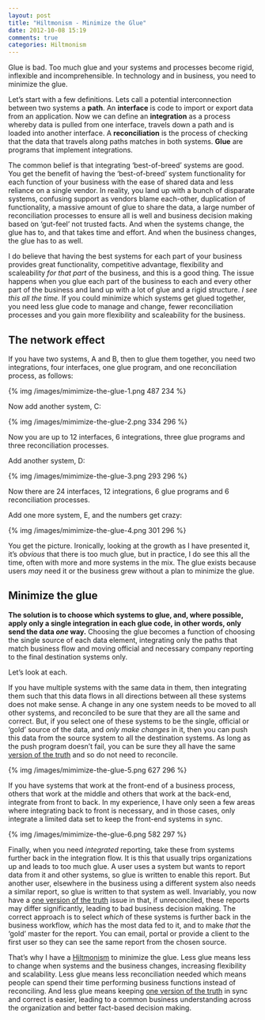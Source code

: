 ```yaml
---
layout: post
title: "Hiltmonism - Minimize the Glue"
date: 2012-10-08 15:19
comments: true
categories: Hiltmonism
---
```


Glue is bad. Too much glue and your systems and processes become rigid, inflexible and incomprehensible. In technology and in business, you need to minimize the glue.

Let’s start with a few definitions. Lets call a potential interconnection between two systems a **path**. An **interface** is code to import or export data from an application. Now we can define an **integration** as a process whereby data is pulled from one interface, travels down a path and is loaded into another interface. A **reconciliation** is the process of checking that the data that travels along paths matches in both systems. **Glue** are programs that implement integrations.

The common belief is that integrating ‘best-of-breed’ systems are good. You get the benefit of having the ‘best-of-breed’ system functionality for each function of your business with the ease of shared data and less reliance on a single vendor. In reality, you land up with a bunch of disparate systems, confusing support as vendors blame each-other, duplication of functionality, a massive amount of glue to share the data, a large number of reconciliation processes to ensure all is well and business decision making based on ‘gut-feel’ not trusted facts. And when the systems change, the glue has to, and that takes time and effort. And when the business changes, the glue has to as well.

I do believe that having the best systems for each part of your business provides great functionality, competitive advantage, flexibility and scaleability *for that part* of the business, and this is a good thing. The issue happens when you glue each part of the business to each and every other part of the business and land up with a lot of glue and a rigid structure. *I see this all the time.* If you could minimize which systems get glued together, you need less glue code to manage and change, fewer reconciliation processes and you gain more flexibility and scaleability for the business.

## The network effect

If you have two systems, A and B, then to glue them together, you need two integrations, four interfaces, one glue program, and one reconciliation process, as follows:

{% img /images/mimimize-the-glue-1.png 487 234 %}

Now add another system, C:

{% img /images/mimimize-the-glue-2.png 334 296 %}

Now you are up to 12 interfaces, 6 integrations, three glue programs and three reconciliation processes.

Add another system, D:

{% img /images/mimimize-the-glue-3.png 293 296 %}

Now there are 24 interfaces, 12 integrations, 6 glue programs and 6 reconciliation processes.

Add one more system, E, and the numbers get crazy:

{% img /images/mimimize-the-glue-4.png 301 296 %}

You get the picture. Ironically, looking at the growth as I have presented it, it’s *obvious* that there is too much glue, but in practice, I do see this all the time, often with more and more systems in the mix. The glue exists because users *may* need it or the business grew without a plan to minimize the glue.

## Minimize the glue

**The solution is to choose which systems to glue, and, where possible, apply only a single integration in each glue code, in other words, only send the data *one* way.** Choosing the glue becomes a function of choosing the single source of each data element, integrating only the paths that match business flow and moving official and necessary company reporting to the final destination systems only.

Let’s look at each.

If you have multiple systems with the same data in them, then integrating them such that this data flows in all directions between all these systems does not make sense. A change in any one system needs to be moved to all other systems, and reconciled to be sure that they are all the same and correct. But, if you select one of these systems to be the single, official or ‘gold’ source of the data, and *only make changes* in it, then you can push this data from the source system to all the destination systems. As long as the push program doesn’t fail, you can be sure they all have the same [version of the truth](http://hiltmon.com/blog/2011/12/23/hiltmonism-one-version-of-the-truth/) and so do not need to reconcile.

{% img /images/mimimize-the-glue-5.png 627 296 %}

If you have systems that work at the front-end of a business process, others that work at the middle and others that work at the back-end, integrate from front to back. In my experience, I have only seen a few areas where integrating back to front is necessary, and in those cases, only integrate a limited data set to keep the front-end systems in sync.

{% img /images/mimimize-the-glue-6.png 582 297 %}

Finally, when you need *integrated* reporting, take these from systems further back in the integration flow. It is this that usually trips organizations up and leads to too much glue. A user uses a system but wants to report data from it and other systems, so glue is written to enable this report. But another user, elsewhere in the business using a different system also needs a similar report, so glue is written to that system as well. Invariably, you now have a [one version of the truth](http://hiltmon.com/blog/2011/12/23/hiltmonism-one-version-of-the-truth/) issue in that, if unreconciled, these reports may differ significantly, leading to bad business decision making. The correct approach is to select *which* of these systems is further back in the business workflow, *which* has the most data fed to it, and to make *that* the ‘gold’ master for the report. You can email, portal or provide a client to the first user so they can see the same report from the chosen source.

That’s why I have a [Hiltmonism](http://hiltmon.com/blog/categories/hiltmonism/) to minimize the glue. Less glue means less to change when systems and the business changes, increasing flexibility and scalability. Less glue means less reconciliation needed which means people can spend their time performing business functions instead of reconciling. And less glue means keeping [one version of the truth](http://hiltmon.com/blog/2011/12/23/hiltmonism-one-version-of-the-truth/) in sync and correct is easier, leading to a common business understanding across the organization and better fact-based decision making.